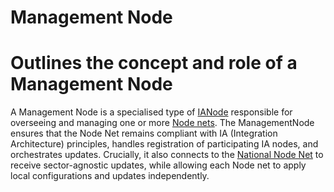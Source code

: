 # Management Node
# Outlines the concept and role of a Management Node
A Management Node is a specialised type of [IANode](IANode/ia-node.md) responsible for overseeing and managing one or more [Node nets](node-net.md). The ManagementNode ensures that the Node Net remains compliant with IA (Integration Architecture) principles, handles registration of participating IA nodes, and orchestrates updates. Crucially, it also connects to the [National Node Net](national-node-net.md) to receive sector-agnostic updates, while allowing each Node net to apply local configurations and updates independently.

